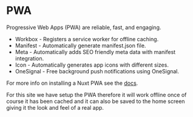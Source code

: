 # PWA

Progressive Web Apps (PWA) are reliable, fast, and engaging.

- Workbox - Registers a service worker for offline caching.
- Manifest - Automatically generate manifest.json file.
- Meta - Automatically adds SEO friendly meta data with manifest integration.
- Icon - Automatically generates app icons with different sizes.
- OneSignal - Free background push notifications using OneSignal.

For more info on installing a Nuxt PWA see the [docs](https://pwa.nuxtjs.org/setup.html).

For this site we have setup the PWA therefore it will work offline once of course it has been cached and it can also be saved to the home screen giving it the look and feel of a real app.
